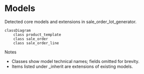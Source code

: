 # Models

Detected core models and extensions in sale_order_lot_generator.

```mermaid
classDiagram
    class product_template
    class sale_order
    class sale_order_line
```

Notes
- Classes show model technical names; fields omitted for brevity.
- Items listed under _inherit are extensions of existing models.

